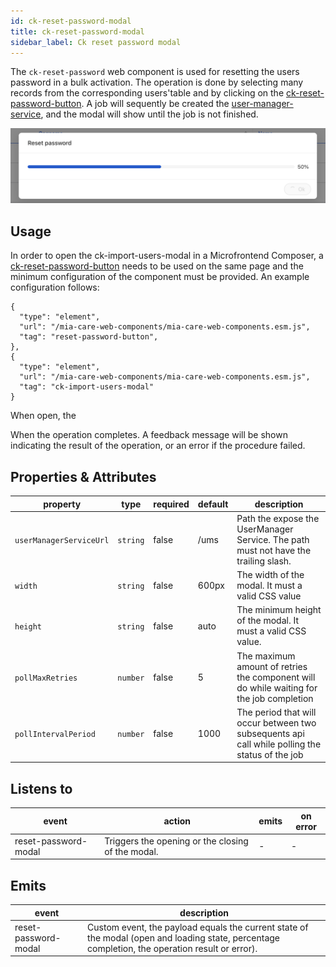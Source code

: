 ```yaml
---
id: ck-reset-password-modal
title: ck-reset-password-modal
sidebar_label: Ck reset password modal
---
```




The `ck-reset-password` web component is used for resetting the users password in a bulk activation.
The operation is done by selecting many records from the corresponding users'table and by clicking on the [ck-reset-password-button](/runtime_suite/care-kit/20_components/110_ck-reset-password-button.md).
A job will sequently be created the [user-manager-service][user-manager-service], and the modal will show until the job is not finished.

![ck-reset-password-modal](../img/ck-reset-password-modal.png)

## Usage

In order to open the ck-import-users-modal in a Microfrontend Composer, a [ck-reset-password-button](/runtime_suite/care-kit/20_components/110_ck-reset-password-button.md) needs to be used on the same page and the minimum configuration of the component must be provided.
An example configuration follows:

```
{
  "type": "element",
  "url": "/mia-care-web-components/mia-care-web-components.esm.js",
  "tag": "reset-password-button",
},
{
  "type": "element",
  "url": "/mia-care-web-components/mia-care-web-components.esm.js",
  "tag": "ck-import-users-modal"
}
```

When open, the 

When the operation completes. A feedback message will be shown indicating the result of the operation, or an error if the procedure failed.

## Properties & Attributes

| property                | type     | required | default | description                                                                                     |
|-------------------------|----------|----------|---------|-------------------------------------------------------------------------------------------------|
| `userManagerServiceUrl` | `string` | false    | /ums    | Path the expose the UserManager Service. The path must not have the trailing slash.             |
| `width`                 | `string` | false    | 600px   | The width of the modal. It must a valid CSS value                                               |
| `height`                | `string` | false    | auto    | The minimum height of the modal. It must a valid CSS value.                                     |
| `pollMaxRetries`        | `number` | false    | 5       | The maximum amount of retries the component will do while waiting for the job completion        |
| `pollIntervalPeriod`    | `number` | false    | 1000    | The period that will occur between two subsequents api call while polling the status of the job |


## Listens to

| event                | action | emits | on error |
|----------------------|--------|-------|----------|
| reset-password-modal | Triggers the opening or the closing of the modal. | - | - |

## Emits

| event                     | description                                                                                                                                     |
|---------------------------|-------------------------------------------------------------------------------------------------------------------------------------------------|
| reset-password-modal | Custom event, the payload equals the current state of the modal (open and loading state, percentage completion, the operation result or error). |

[user-manager-service]: /runtime_suite/user-manager-service/10_overview.md
[events]: https://git.tools.mia-platform.eu/mia-care/platform/plugins/notification-manager/-/blob/master/docs/10_overview.md?plain=0#default-events

